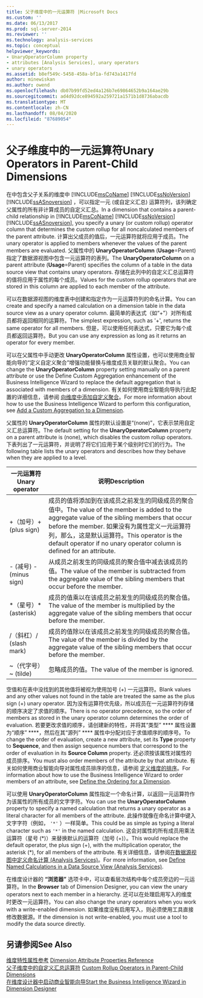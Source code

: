 ```yaml
---
title: 父子维度中的一元运算符 |Microsoft Docs
ms.custom: ''
ms.date: 06/13/2017
ms.prod: sql-server-2014
ms.reviewer: ''
ms.technology: analysis-services
ms.topic: conceptual
helpviewer_keywords:
- UnaryOperatorColumn property
- attributes [Analysis Services], unary operators
- unary operators
ms.assetid: b8ef549c-5458-458a-bf1a-fd743a1417fd
author: minewiskan
ms.author: owend
ms.openlocfilehash: db07b99fd52ed4a126b7e69864652b9a164ae29b
ms.sourcegitcommit: ad4d92dce894592a259721a1571b1d8736abacdb
ms.translationtype: MT
ms.contentlocale: zh-CN
ms.lasthandoff: 08/04/2020
ms.locfileid: "87689054"
---
```

# <a name="unary-operators-in-parent-child-dimensions"></a><span data-ttu-id="f857e-102">父子维度中的一元运算符</span><span class="sxs-lookup"><span data-stu-id="f857e-102">Unary Operators in Parent-Child Dimensions</span></span>
  <span data-ttu-id="f857e-103">在中包含父子关系的维度中 [!INCLUDE[msCoName](../../includes/msconame-md.md)] [!INCLUDE[ssNoVersion](../../includes/ssnoversion-md.md)] [!INCLUDE[ssASnoversion](../../includes/ssasnoversion-md.md)] ，可以指定一元 (或自定义汇总) 运算符列，该列确定父属性的所有非计算成员的自定义汇总。</span><span class="sxs-lookup"><span data-stu-id="f857e-103">In a dimension that contains a parent-child relationship in [!INCLUDE[msCoName](../../includes/msconame-md.md)] [!INCLUDE[ssNoVersion](../../includes/ssnoversion-md.md)] [!INCLUDE[ssASnoversion](../../includes/ssasnoversion-md.md)], you specify a unary (or custom rollup) operator column that determines the custom rollup for all noncalculated members of the parent attribute.</span></span> <span data-ttu-id="f857e-104">计算出父成员的值后，一元运算符就将应用于成员。</span><span class="sxs-lookup"><span data-stu-id="f857e-104">The unary operator is applied to members whenever the values of the parent members are evaluated.</span></span> <span data-ttu-id="f857e-105">父属性中的 **UnaryOperatorColumn** (**Usage**=Parent) 指定了数据源视图中包含一元运算符的表列。</span><span class="sxs-lookup"><span data-stu-id="f857e-105">The **UnaryOperatorColumn** on a parent attribute (**Usage**=Parent) specifies the column of a table in the data source view that contains unary operators.</span></span> <span data-ttu-id="f857e-106">存储在此列中的自定义汇总运算符的值将应用于属性的每个成员。</span><span class="sxs-lookup"><span data-stu-id="f857e-106">Values for the custom rollup operators that are stored in this column are applied to each member of the attribute.</span></span>  
  
 <span data-ttu-id="f857e-107">可以在数据源视图的维度表中创建和指定作为一元运算符列的命名计算。</span><span class="sxs-lookup"><span data-stu-id="f857e-107">You can create and specify a named calculation on a dimension table in the data source view as a unary operator column.</span></span> <span data-ttu-id="f857e-108">最简单的表达式（如“+”）对所有成员都将返回相同的运算符。</span><span class="sxs-lookup"><span data-stu-id="f857e-108">The simplest expression, such as '+', returns the same operator for all members.</span></span> <span data-ttu-id="f857e-109">但是，可以使用任何表达式，只要它为每个成员都返回运算符。</span><span class="sxs-lookup"><span data-stu-id="f857e-109">But you can use any expression as long as it returns an operator for every member.</span></span>  
  
 <span data-ttu-id="f857e-110">可以在父属性中手动更改 **UnaryOperatorColumn** 属性设置，也可以使用商业智能向导的“定义自定义聚合”增强功能替换与维度成员关联的默认聚合。</span><span class="sxs-lookup"><span data-stu-id="f857e-110">You can change the **UnaryOperatorColumn** property setting manually on a parent attribute or use the Define Custom Aggregation enhancement of the Business Intelligence Wizard to replace the default aggregation that is associated with members of a dimension.</span></span> <span data-ttu-id="f857e-111">有关如何使用商业智能向导执行此配置的详细信息，请参阅 [向维度中添加自定义聚合](bi-wizard-add-a-custom-aggregation-to-a-dimension.md)。</span><span class="sxs-lookup"><span data-stu-id="f857e-111">For more information about how to use the Business Intelligence Wizard to perform this configuration, see [Add a Custom Aggregation to a Dimension](bi-wizard-add-a-custom-aggregation-to-a-dimension.md).</span></span>  
  
 <span data-ttu-id="f857e-112">父属性的 **UnaryOperatorColumn** 属性的默认设置是“(none)”，它表示禁用自定义汇总运算符。</span><span class="sxs-lookup"><span data-stu-id="f857e-112">The default setting for the **UnaryOperatorColumn** property on a parent attribute is (none), which disables the custom rollup operators.</span></span> <span data-ttu-id="f857e-113">下表列出了一元运算符，并说明了将它们应用于某个级别时它们的行为。</span><span class="sxs-lookup"><span data-stu-id="f857e-113">The following table lists the unary operators and describes how they behave when they are applied to a level.</span></span>  
  
|<span data-ttu-id="f857e-114">一元运算符</span><span class="sxs-lookup"><span data-stu-id="f857e-114">Unary operator</span></span>|<span data-ttu-id="f857e-115">说明</span><span class="sxs-lookup"><span data-stu-id="f857e-115">Description</span></span>|  
|--------------------|-----------------|  
|<span data-ttu-id="f857e-116">+（加号）</span><span class="sxs-lookup"><span data-stu-id="f857e-116">+ (plus sign)</span></span>|<span data-ttu-id="f857e-117">成员的值将添加到在该成员之前发生的同级成员的聚合值中。</span><span class="sxs-lookup"><span data-stu-id="f857e-117">The value of the member is added to the aggregate value of the sibling members that occur before the member.</span></span> <span data-ttu-id="f857e-118">如果没有为属性定义一元运算符列，那么，这是默认运算符。</span><span class="sxs-lookup"><span data-stu-id="f857e-118">This operator is the default operator if no unary operator column is defined for an attribute.</span></span>|  
|<span data-ttu-id="f857e-119">- (减号) </span><span class="sxs-lookup"><span data-stu-id="f857e-119">- (minus sign)</span></span>|<span data-ttu-id="f857e-120">从成员之前发生的同级成员的聚合值中减去该成员的值。</span><span class="sxs-lookup"><span data-stu-id="f857e-120">The value of the member is subtracted from the aggregate value of the sibling members that occur before the member.</span></span>|  
|<span data-ttu-id="f857e-121">\*（星号）</span><span class="sxs-lookup"><span data-stu-id="f857e-121">\* (asterisk)</span></span>|<span data-ttu-id="f857e-122">成员的值乘以在该成员之前发生的同级成员的聚合值。</span><span class="sxs-lookup"><span data-stu-id="f857e-122">The value of the member is multiplied by the aggregate value of the sibling members that occur before the member.</span></span>|  
|<span data-ttu-id="f857e-123">/（斜杠）</span><span class="sxs-lookup"><span data-stu-id="f857e-123">/ (slash mark)</span></span>|<span data-ttu-id="f857e-124">成员的值除以在该成员之前发生的同级成员的聚合值。</span><span class="sxs-lookup"><span data-stu-id="f857e-124">The value of the member is divided by the aggregate value of the sibling members that occur before the member.</span></span>|  
|<span data-ttu-id="f857e-125">~（代字号）</span><span class="sxs-lookup"><span data-stu-id="f857e-125">~ (tilde)</span></span>|<span data-ttu-id="f857e-126">忽略成员的值。</span><span class="sxs-lookup"><span data-stu-id="f857e-126">The value of the member is ignored.</span></span>|  
  
 <span data-ttu-id="f857e-127">空值和在表中没找到的其他值将被视为使用加号 (+) 一元运算符。</span><span class="sxs-lookup"><span data-stu-id="f857e-127">Blank values and any other values not found in the table are treated the same as the plus sign (+) unary operator.</span></span> <span data-ttu-id="f857e-128">因为没有运算符优先级，所以成员在一元运算符列存储的顺序决定了求值的顺序。</span><span class="sxs-lookup"><span data-stu-id="f857e-128">There is no operator precedence, so the order of members as stored in the unary operator column determines the order of evaluation.</span></span> <span data-ttu-id="f857e-129">若要更改求值的顺序，请创建新的特性，并将其“类型” \*\*\*\* 属性设置为“顺序” \*\*\*\*，然后在其“源列” \*\*\*\* 属性中分配对应于求值顺序的顺序号。</span><span class="sxs-lookup"><span data-stu-id="f857e-129">To change the order of evaluation, create a new attribute, set its **Type** property to **Sequence**, and then assign sequence numbers that correspond to the order of evaluation in its **Source Column** property.</span></span> <span data-ttu-id="f857e-130">还必须按该属性对属性的成员排序。</span><span class="sxs-lookup"><span data-stu-id="f857e-130">You must also order members of the attribute by that attribute.</span></span> <span data-ttu-id="f857e-131">有关如何使用商业智能向导对属性成员排序的信息，请参阅 [定义维度的排序](bi-wizard-define-the-ordering-for-a-dimension.md)。</span><span class="sxs-lookup"><span data-stu-id="f857e-131">For information about how to use the Business Intelligence Wizard to order members of an attribute, see [Define the Ordering for a Dimension](bi-wizard-define-the-ordering-for-a-dimension.md).</span></span>  
  
 <span data-ttu-id="f857e-132">可以使用 **UnaryOperatorColumn** 属性指定一个命名计算，以返回一元运算符作为该属性的所有成员的文字字符。</span><span class="sxs-lookup"><span data-stu-id="f857e-132">You can use the **UnaryOperatorColumn** property to specify a named calculation that returns a unary operator as a literal character for all members of the attribute.</span></span> <span data-ttu-id="f857e-133">此操作就像在命名计算中键入文字字符（例如， `'*'` ）一样简单。</span><span class="sxs-lookup"><span data-stu-id="f857e-133">This could be as simple as typing a literal character such as `'*'` in the named calculation.</span></span> <span data-ttu-id="f857e-134">这会对属性的所有成员用乘法运算符（星号 (\*)）来替换默认的运算符（加号 (+)）。</span><span class="sxs-lookup"><span data-stu-id="f857e-134">This would replace the default operator, the plus sign (+), with the multiplication operator, the asterisk (\*), for all members of the attribute.</span></span> <span data-ttu-id="f857e-135">有关详细信息，请参阅[在数据源视图中定义命名计算 &#40;Analysis Services&#41;](define-named-calculations-in-a-data-source-view-analysis-services.md)。</span><span class="sxs-lookup"><span data-stu-id="f857e-135">For more information, see [Define Named Calculations in a Data Source View &#40;Analysis Services&#41;](define-named-calculations-in-a-data-source-view-analysis-services.md).</span></span>  
  
 <span data-ttu-id="f857e-136">在维度设计器的 **“浏览器”** 选项卡中，可以查看层次结构中每个成员旁边的一元运算符。</span><span class="sxs-lookup"><span data-stu-id="f857e-136">In the **Browser** tab of Dimension Designer, you can view the unary operators next to each member in a hierarchy.</span></span> <span data-ttu-id="f857e-137">还可以在处理启用写入的维度时更改一元运算符。</span><span class="sxs-lookup"><span data-stu-id="f857e-137">You can also change the unary operators when you work with a write-enabled dimension.</span></span> <span data-ttu-id="f857e-138">如果维度没有启用写入，则必须使用工具直接修改数据源。</span><span class="sxs-lookup"><span data-stu-id="f857e-138">If the dimension is not write-enabled, you must use a tool to modify the data source directly.</span></span>  
  
## <a name="see-also"></a><span data-ttu-id="f857e-139">另请参阅</span><span class="sxs-lookup"><span data-stu-id="f857e-139">See Also</span></span>  
 <span data-ttu-id="f857e-140">[维度特性属性参考](dimension-attribute-properties-reference.md) </span><span class="sxs-lookup"><span data-stu-id="f857e-140">[Dimension Attribute Properties Reference](dimension-attribute-properties-reference.md) </span></span>  
 <span data-ttu-id="f857e-141">[父子维度中的自定义汇总运算符](parent-child-dimension-attributes-custom-rollup-operators.md) </span><span class="sxs-lookup"><span data-stu-id="f857e-141">[Custom Rollup Operators in Parent-Child Dimensions](parent-child-dimension-attributes-custom-rollup-operators.md) </span></span>  
 [<span data-ttu-id="f857e-142">在维度设计器中启动商业智能向导</span><span class="sxs-lookup"><span data-stu-id="f857e-142">Start the Business Intelligence Wizard in Dimension Designer</span></span>](database-dimensions-bi-wizard-in-dimension-designer.md)  
  
  
